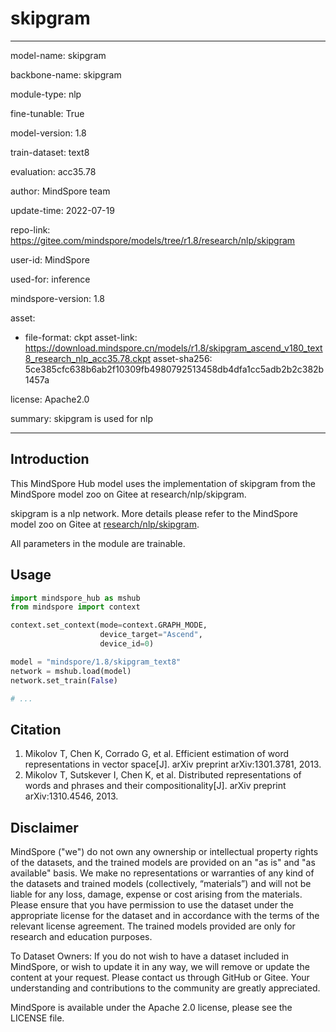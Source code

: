 # skipgram

---

model-name: skipgram

backbone-name: skipgram

module-type: nlp

fine-tunable: True

model-version: 1.8

train-dataset: text8

evaluation: acc35.78

author: MindSpore team

update-time: 2022-07-19

repo-link: <https://gitee.com/mindspore/models/tree/r1.8/research/nlp/skipgram>

user-id: MindSpore

used-for: inference

mindspore-version: 1.8

asset:

-
    file-format: ckpt
    asset-link: <https://download.mindspore.cn/models/r1.8/skipgram_ascend_v180_text8_research_nlp_acc35.78.ckpt>
    asset-sha256: 5ce385cfc638b6ab2f10309fb4980792513458db4dfa1cc5adb2b2c382b1457a

license: Apache2.0

summary: skipgram is used for nlp

---

## Introduction

This MindSpore Hub model uses the implementation of skipgram from the MindSpore model zoo on Gitee at research/nlp/skipgram.

skipgram is a nlp network. More details please refer to the MindSpore model zoo on Gitee at [research/nlp/skipgram](https://gitee.com/mindspore/models/blob/r1.8/research/nlp/skipgram/README_CN.md).

All parameters in the module are trainable.

## Usage

```python
import mindspore_hub as mshub
from mindspore import context

context.set_context(mode=context.GRAPH_MODE,
                    device_target="Ascend",
                    device_id=0)

model = "mindspore/1.8/skipgram_text8"
network = mshub.load(model)
network.set_train(False)

# ...
```

## Citation

1. Mikolov T, Chen K, Corrado G, et al. Efficient estimation of word representations in vector space[J]. arXiv preprint arXiv:1301.3781, 2013.
2. Mikolov T, Sutskever I, Chen K, et al. Distributed representations of words and phrases and their compositionality[J]. arXiv preprint arXiv:1310.4546, 2013.

## Disclaimer

MindSpore ("we") do not own any ownership or intellectual property rights of the datasets, and the trained models are provided on an "as is" and "as available" basis. We make no representations or warranties of any kind of the datasets and trained models (collectively, “materials”) and will not be liable for any loss, damage, expense or cost arising from the materials. Please ensure that you have permission to use the dataset under the appropriate license for the dataset and in accordance with the terms of the relevant license agreement. The trained models provided are only for research and education purposes.

To Dataset Owners: If you do not wish to have a dataset included in MindSpore, or wish to update it in any way, we will remove or update the content at your request. Please contact us through GitHub or Gitee. Your understanding and contributions to the community are greatly appreciated.

MindSpore is available under the Apache 2.0 license, please see the LICENSE file.
